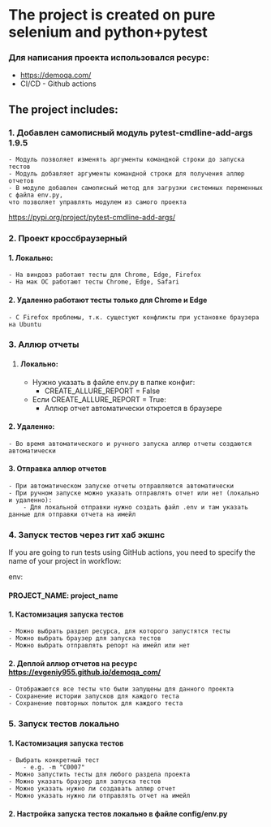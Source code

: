 # The project is created on pure selenium and python+pytest

### Для написания проекта использовался ресурс:

- https://demoqa.com/
- CI/CD - Github actions

## The project includes:

### 1. Добавлен самописный модуль pytest-cmdline-add-args 1.9.5

    - Модуль позволяет изменять аргументы командной строки до запуска тестов
    - Модуль добавляет аргументы командной строки для получения аллюр отчетов
    - В модуле добавлен самописный метод для загрузки системных переменных с файла env.py, 
    что позволяет управлять модулем из самого проекта

https://pypi.org/project/pytest-cmdline-add-args/

### 2. Проект кроссбраузерный

#### 1. Локально:
    - На виндовз работают тесты для Chrome, Edge, Firefox
    - На мак ОС работают тесты Chrome, Edge, Safari

#### 2. Удаленно работают тесты только для Chrome и Edge
    - С Firefox проблемы, т.к. сущестуют конфликты при установке браузера на Ubuntu

### 3. Аллюр отчеты

1. #### Локально:
    - Нужно указать в файле env.py в папке конфиг:
        * CREATE_ALLURE_REPORT = False
   - Если CREATE_ALLURE_REPORT = True:
      * Аллюр отчет автоматически откроется в браузере

#### 2. Удаленно:
    - Во время автоматического и ручного запуска аллюр отчеты создаются автоматически

#### 3. Отправка аллюр отчетов
    - При автоматическом запуске отчеты отправляются автоматически
    - При ручном запуске можно указать отправлять отчет или нет (локально и удаленно):
        - Для локальной отправки нужно создать файл .env и там указать данные для отправки отчета на имейл

### 4. Запуск тестов через гит хаб экшнс

If you are going to run tests using GitHub actions, you need to specify the name of your project in workflow:

env:
#### PROJECT_NAME: project_name

#### 1. Кастомизация запуска тестов
    - Можно выбрать раздел ресурса, для которого запустятся тесты
    - Можно выбрать браузер для запуска тестов
    - Можно выбрать отправлять репорт на имейл или нет

#### 2. Деплой аллюр отчетов на ресурс https://evgeniy955.github.io/demoqa_com/
    - Отображаются все тесты что были запущены для данного проекта
    - Сохранение истории запусков для каждого теста
    - Сохранение повторных попыток для каждого теста

### 5. Запуск тестов локально

#### 1. Кастомизация запуска тестов
    - Выбрать конкретный тест
        - e.g. -m "C0007"
    - Можно запустить тесты для любого раздела проекта
    - Можно указать браузер для запуска тестов
    - Можно указать нужно ли создавать аллюр отчет
    - Можно указать нужно ли отправлять отчет на имейл

#### 2. Настройка запуска тестов локально в файле config/env.py